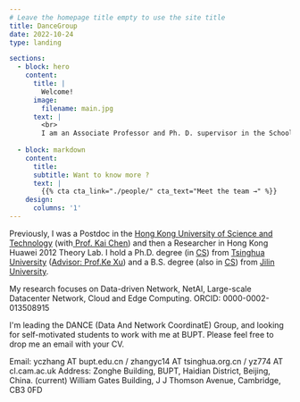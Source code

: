 ```yaml
---
# Leave the homepage title empty to use the site title
title: DanceGroup
date: 2022-10-24
type: landing

sections:
  - block: hero
    content:
      title: |
        Welcome!
      image:
        filename: main.jpg
      text: |
        <br>
        I am an Associate Professor and Ph. D. supervisor in the School of Computer Science at Beijing University of Posts and Telecommunications. I am the Director of Network and  Software Communication Center, CS, BUPT, the Director of Academic Committee in Joint Laboratory of BUPT and Chuangcache, and I am also a Committee Member of China Computer Federation Block Chain Technical Committee and Internet Technical Committee, a senior member in China Institute of Communications. I am a Visiting Scholar in Cambridge University since Sept. 2021, and a Research Associate in Wolfson College, Cambridge University.
        
  - block: markdown
    content:
      title:
      subtitle: Want to know more ?
      text: |
        {{% cta cta_link="./people/" cta_text="Meet the team →" %}}
    design:
      columns: '1'
---
```


Previously, I was a Postdoc in the [Hong Kong University of Science and Technology](https://hkust.edu.hk/) (with[ Prof. Kai Chen](https://cse.hkust.edu.hk/~kaichen/)) and then a Researcher in Hong Kong Huawei 2012 Theory Lab. I hold a Ph.D. degree (in [CS](https://www.cs.tsinghua.edu.cn/)) from [Tsinghua University](https://www.tsinghua.edu.cn/) ([Advisor: Prof.Ke Xu](http://www.thucsnet.org/xuke.html)) and a B.S. degree (also in [CS](http://ccst.jlu.edu.cn/)) from [Jilin University](https://www.jlu.edu.cn/). 

My research focuses on Data-driven Network, NetAI, Large-scale Datacenter Network, Cloud and Edge Computing. ORCID: 0000-0002-013508915

I'm leading the DANCE (Data And Network CoordinatE) Group, and looking for self-motivated students to work with me at BUPT. Please feel free to drop me an email with your CV.

Email: yczhang AT bupt.edu.cn  /  zhangyc14 AT tsinghua.org.cn /  yz774 AT cl.cam.ac.uk
Address: Zonghe Building, BUPT, Haidian District, Beijing, China. (current)
William Gates Building, J J Thomson Avenue, Cambridge, CB3 0FD